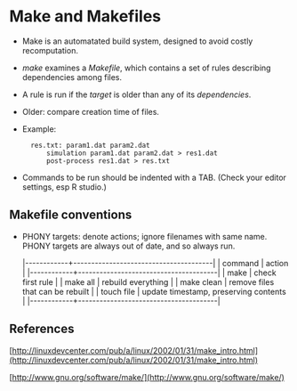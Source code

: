# Make and Makefiles

- Make is an automatated build system, designed to avoid costly
  recomputation.

- *make* examines a *Makefile*, which contains a set of rules describing
  dependencies among files.

- A rule is run if the *target* is older than any of its *dependencies*.

- Older: compare creation time of files.

- Example:

        res.txt: param1.dat param2.dat
			simulation param1.dat param2.dat > res1.dat
			post-process res1.dat > res.txt

- Commands to be run should be indented with a TAB.  (Check your
  editor settings, esp R studio.)


## Makefile conventions

   - PHONY targets: denote actions; ignore filenames with same
     name. PHONY targets are always out of date, and so always run.

        |------------+---------------------------------------|
        | command    | action                                |
        |------------+---------------------------------------|
        | make       | check first rule                      |
        | make all   | rebuild everything                    |
        | make clean | remove files that can be rebuilt      |
        | touch file | update timestamp, preserving contents |
        |------------+---------------------------------------|


## References

[http://linuxdevcenter.com/pub/a/linux/2002/01/31/make_intro.html](http://linuxdevcenter.com/pub/a/linux/2002/01/31/make_intro.html)

[http://www.gnu.org/software/make/](http://www.gnu.org/software/make/)


